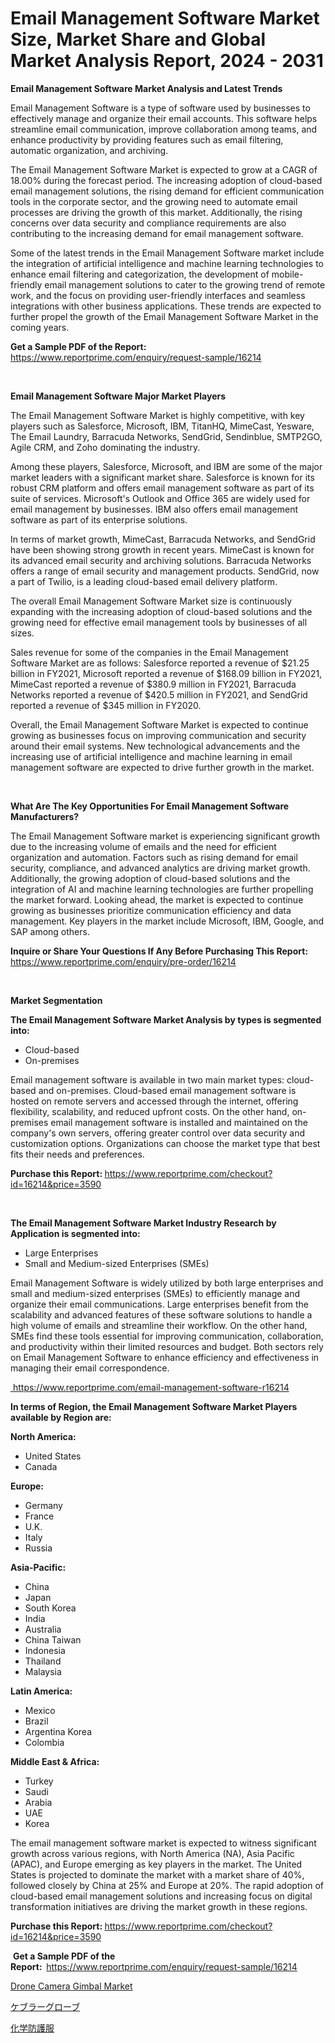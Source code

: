 <p><h1>Email Management Software Market Size, Market Share and Global Market Analysis Report, 2024 - 2031</h1></p><p><strong>Email Management Software Market Analysis and Latest Trends</strong></p>
<p><p>Email Management Software is a type of software used by businesses to effectively manage and organize their email accounts. This software helps streamline email communication, improve collaboration among teams, and enhance productivity by providing features such as email filtering, automatic organization, and archiving. </p><p>The Email Management Software Market is expected to grow at a CAGR of 18.00% during the forecast period. The increasing adoption of cloud-based email management solutions, the rising demand for efficient communication tools in the corporate sector, and the growing need to automate email processes are driving the growth of this market. Additionally, the rising concerns over data security and compliance requirements are also contributing to the increasing demand for email management software.</p><p>Some of the latest trends in the Email Management Software market include the integration of artificial intelligence and machine learning technologies to enhance email filtering and categorization, the development of mobile-friendly email management solutions to cater to the growing trend of remote work, and the focus on providing user-friendly interfaces and seamless integrations with other business applications. These trends are expected to further propel the growth of the Email Management Software Market in the coming years.</p></p>
<p><strong>Get a Sample PDF of the Report:&nbsp;</strong> <a href="https://www.reportprime.com/enquiry/request-sample/16214">https://www.reportprime.com/enquiry/request-sample/16214</a></p>
<p>&nbsp;</p>
<p><strong>Email Management Software Major Market Players</strong></p>
<p><p>The Email Management Software Market is highly competitive, with key players such as Salesforce, Microsoft, IBM, TitanHQ, MimeCast, Yesware, The Email Laundry, Barracuda Networks, SendGrid, Sendinblue, SMTP2GO, Agile CRM, and Zoho dominating the industry.</p><p>Among these players, Salesforce, Microsoft, and IBM are some of the major market leaders with a significant market share. Salesforce is known for its robust CRM platform and offers email management software as part of its suite of services. Microsoft's Outlook and Office 365 are widely used for email management by businesses. IBM also offers email management software as part of its enterprise solutions.</p><p>In terms of market growth, MimeCast, Barracuda Networks, and SendGrid have been showing strong growth in recent years. MimeCast is known for its advanced email security and archiving solutions. Barracuda Networks offers a range of email security and management products. SendGrid, now a part of Twilio, is a leading cloud-based email delivery platform.</p><p>The overall Email Management Software Market size is continuously expanding with the increasing adoption of cloud-based solutions and the growing need for effective email management tools by businesses of all sizes.</p><p>Sales revenue for some of the companies in the Email Management Software Market are as follows: Salesforce reported a revenue of $21.25 billion in FY2021, Microsoft reported a revenue of $168.09 billion in FY2021, MimeCast reported a revenue of $380.9 million in FY2021, Barracuda Networks reported a revenue of $420.5 million in FY2021, and SendGrid reported a revenue of $345 million in FY2020.</p><p>Overall, the Email Management Software Market is expected to continue growing as businesses focus on improving communication and security around their email systems. New technological advancements and the increasing use of artificial intelligence and machine learning in email management software are expected to drive further growth in the market.</p></p>
<p>&nbsp;</p>
<p><strong>What Are The Key Opportunities For Email Management Software Manufacturers?</strong></p>
<p><p>The Email Management Software market is experiencing significant growth due to the increasing volume of emails and the need for efficient organization and automation. Factors such as rising demand for email security, compliance, and advanced analytics are driving market growth. Additionally, the growing adoption of cloud-based solutions and the integration of AI and machine learning technologies are further propelling the market forward. Looking ahead, the market is expected to continue growing as businesses prioritize communication efficiency and data management. Key players in the market include Microsoft, IBM, Google, and SAP among others.</p></p>
<p><strong>Inquire or Share Your Questions If Any Before Purchasing This Report:</strong> <a href="https://www.reportprime.com/enquiry/pre-order/16214">https://www.reportprime.com/enquiry/pre-order/16214</a></p>
<p>&nbsp;</p>
<p><strong>Market Segmentation</strong></p>
<p><strong>The Email Management Software Market Analysis by types is segmented into:</strong></p>
<p><ul><li>Cloud-based</li><li>On-premises</li></ul></p>
<p><p>Email management software is available in two main market types: cloud-based and on-premises. Cloud-based email management software is hosted on remote servers and accessed through the internet, offering flexibility, scalability, and reduced upfront costs. On the other hand, on-premises email management software is installed and maintained on the company's own servers, offering greater control over data security and customization options. Organizations can choose the market type that best fits their needs and preferences.</p></p>
<p><strong>Purchase this Report:&nbsp;</strong><a href="https://www.reportprime.com/checkout?id=16214&price=3590">https://www.reportprime.com/checkout?id=16214&price=3590</a></p>
<p>&nbsp;</p>
<p><strong>The Email Management Software Market Industry Research by Application is segmented into:</strong></p>
<p><ul><li>Large Enterprises</li><li>Small and Medium-sized Enterprises (SMEs)</li></ul></p>
<p><p>Email Management Software is widely utilized by both large enterprises and small and medium-sized enterprises (SMEs) to efficiently manage and organize their email communications. Large enterprises benefit from the scalability and advanced features of these software solutions to handle a high volume of emails and streamline their workflow. On the other hand, SMEs find these tools essential for improving communication, collaboration, and productivity within their limited resources and budget. Both sectors rely on Email Management Software to enhance efficiency and effectiveness in managing their email correspondence.</p></p>
<p><a href="https://www.reportprime.com/email-management-software-r16214">&nbsp;https://www.reportprime.com/email-management-software-r16214</a></p>
<p><strong>In terms of Region, the Email Management Software Market Players available by Region are:</strong></p>
<p>
    <p> <strong> North America: </strong>
        <ul>
            <li>United States</li>
            <li>Canada</li>
        </ul>
        </p> 
    <p> <strong> Europe: </strong>
        <ul>
            <li>Germany</li>
            <li>France</li>
            <li>U.K.</li>
            <li>Italy</li>
            <li>Russia</li>
        </ul>
        </p> 
    <p> <strong> Asia-Pacific: </strong>
        <ul>
            <li>China</li>
            <li>Japan</li>
            <li>South Korea</li>
            <li>India</li>
            <li>Australia</li>
            <li>China Taiwan</li>
            <li>Indonesia</li>
            <li>Thailand</li>
            <li>Malaysia</li>
        </ul>
        </p> 
    <p> <strong> Latin America: </strong>
        <ul>
            <li>Mexico</li>
            <li>Brazil</li>
            <li>Argentina Korea</li>
            <li>Colombia</li>
        </ul>
        </p> 
    <p> <strong> Middle East & Africa: </strong>
        <ul>
            <li>Turkey</li>
            <li>Saudi</li>
            <li>Arabia</li>
            <li>UAE</li>
            <li>Korea</li>
        </ul>
    </p>
    </p>
<p><p>The email management software market is expected to witness significant growth across various regions, with North America (NA), Asia Pacific (APAC), and Europe emerging as key players in the market. The United States is projected to dominate the market with a market share of 40%, followed closely by China at 25% and Europe at 20%. The rapid adoption of cloud-based email management solutions and increasing focus on digital transformation initiatives are driving the market growth in these regions.</p></p>
<p><strong>Purchase this Report: </strong><a href="https://www.reportprime.com/checkout?id=16214&price=3590">https://www.reportprime.com/checkout?id=16214&price=3590</a></p>
<p>&nbsp;<strong>Get a Sample PDF of the Report:&nbsp;&nbsp;</strong><a href="https://www.reportprime.com/enquiry/request-sample/16214">https://www.reportprime.com/enquiry/request-sample/16214</a></p>
<p><strong></strong></p>
<p><p><a href="https://simplistic-meeting-7ee.notion.site/Drone-Camera-Gimbal-Market-Report-Reveals-the-Latest-Trends-And-Growth-Opportunities-of-this-Market-f4156ccebf0d49e598cbc811beb99f81">Drone Camera Gimbal Market</a></p><p><a href="https://github.com/oqxogxyvqe90775/Market-Research-Report-List-1/blob/main/320966326127.md">ケブラーグローブ</a></p><p><a href="https://github.com/oqxogxyvqe90775/Market-Research-Report-List-1/blob/main/358255226126.md">化学防護服</a></p></p>